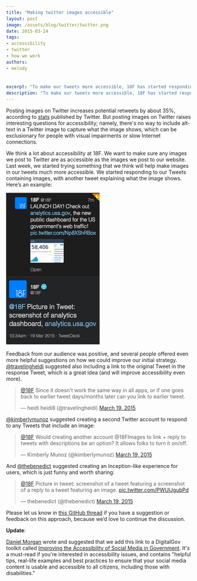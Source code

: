 ```yaml
---
title: "Making twitter images accessible"
layout: post
image: /assets/blog/twitter/twitter.png
date: 2015-03-24
tags:
- accessibility
- twitter
- how we work
authors:
- melody


excerpt: "To make our tweets more accessible, 18F has started responding to our Tweets containing images, with another tweet explaining what the image shows."
description: "To make our tweets more accessible, 18F has started responding to our Tweets containing images, with another tweet explaining what the image shows."
---
```

Posting images on Twitter increases potential retweets by about 35%, according to [stats](https://blog.twitter.com/2014/what-fuels-a-tweets-engagement) published by Twitter. But posting images on Twitter raises interesting questions for accessibility; namely, there's no way to include alt-text in a Twitter image to capture what the image shows, which can be exclusionary for people with visual impairments or slow Internet connections.

We think a lot about accessibility at 18F. We want to make sure any images we post to Twitter are as accessible as the images we post to our website. Last week, we started trying something that we think will help make images in our tweets much more accessible. We started responding to our Tweets containing images, with another tweet explaining what the image shows. Here’s an example:

<img class="align-center" alt="Screenshot of tweet from 18F responding to tweet with description of image contained in first tweet" src="/assets/blog/twitter/twitter.png" />


Feedback from our audience was positive, and several people offered even more helpful suggestions on how we could improve our initial strategy. [@travelingheidi](https://twitter.com/travelingheidi/status/578569906834264064) suggested also including a link to the original Tweet in the response Tweet, which is a great idea (and will improve accessibility even more).

<blockquote class="twitter-tweet" lang="en"><p><a href="https://twitter.com/18F">@18F</a> Since it doesn&#39;t work the same way in all apps, or if one goes back to earlier tweet days/months later can you link to earlier tweet.</p>&mdash; heidi heidi8 (@travelingheidi) <a href="https://twitter.com/travelingheidi/status/578569906834264064">March 19, 2015</a></blockquote>
<script async src="//platform.twitter.com/widgets.js" charset="utf-8"></script>

[@kimberlymunoz](https://twitter.com/kimberlymunoz) suggested creating a second Twitter account to respond to any Tweets that include an image:

<blockquote class="twitter-tweet" lang="en"><p><a href="https://twitter.com/18F">@18F</a> Would creating another account @18FImages to link + reply to tweets with descriptions be an option? It allows folks to turn it on/off.</p>&mdash; Kimberly Munoz (@kimberlymunoz) <a href="https://twitter.com/kimberlymunoz/status/578571119164264449">March 19, 2015</a></blockquote>
<script async src="//platform.twitter.com/widgets.js" charset="utf-8"></script>

And [@thebenedict](https://twitter.com/thebenedict/status/578572813155590144) suggested creating an Inception-like experience for users, which is just funny and worth sharing:

<blockquote class="twitter-tweet" lang="en"><p><a href="https://twitter.com/18F">@18F</a> Picture in tweet: screenshot of a tweet featuring a screenshot of a reply to a tweet featuring an image. <a href="http://t.co/PWUIJgubPd">pic.twitter.com/PWUIJgubPd</a></p>&mdash; thebenedict (@thebenedict) <a href="https://twitter.com/thebenedict/status/578572813155590144">March 19, 2015</a></blockquote>
<script async src="//platform.twitter.com/widgets.js" charset="utf-8"></script>

Please let us know in [this GitHub thread](https://github.com/18F/18f.gsa.gov/issues/648) if you have a suggestion or feedback on this approach, because we’d love to continue the discussion.

**Update**:

[Daniel Morgan](https://github.com/dsmorgan77) wrote and suggested that we add this link to a DigitalGov toolkit called [Improving the Accessibility of Social Media in Government](https://www.digitalgov.gov/resources/improving-the-accessibility-of-social-media-in-government/). It's a must-read if you're interested in accessibility issues, and contains "helpful tips, real-life examples and best practices to ensure that your social media content is usable and accessible to all citizens, including those with disabilities."
